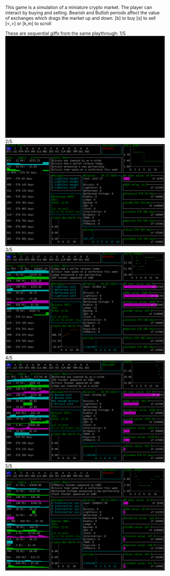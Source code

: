 This game is a simulation of a miniature crypto market. The player can interact by buying and selling.
Bearish and Bullish periods affect the value of exchanges which drags the market up and down.
[b] to buy
[s] to sell
[<,>] or [k,m] to scroll

These are sequential giffs from the same playthrough:
1/5
![alt text](https://github.com/Hoxwo/btc-trader-sim/blob/master/demo_gifs/1.gif "1/5")
2/5
![alt text](https://github.com/Hoxwo/btc-trader-sim/blob/master/demo_gifs/2.gif "2/5")
3/5
![alt text](https://github.com/Hoxwo/btc-trader-sim/blob/master/demo_gifs/3.gif "3/5")
4/5
![alt text](https://github.com/Hoxwo/btc-trader-sim/blob/master/demo_gifs/4.gif "4/5")
5/5
![alt text](https://github.com/Hoxwo/btc-trader-sim/blob/master/demo_gifs/5.gif "5/5")


